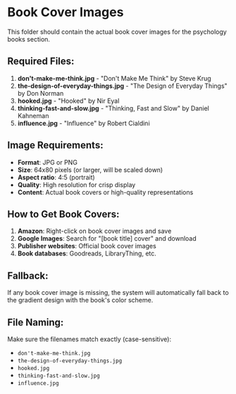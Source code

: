 # Book Cover Images

This folder should contain the actual book cover images for the psychology books section.

## Required Files:

1. **don't-make-me-think.jpg** - "Don't Make Me Think" by Steve Krug
2. **the-design-of-everyday-things.jpg** - "The Design of Everyday Things" by Don Norman  
3. **hooked.jpg** - "Hooked" by Nir Eyal
4. **thinking-fast-and-slow.jpg** - "Thinking, Fast and Slow" by Daniel Kahneman
5. **influence.jpg** - "Influence" by Robert Cialdini

## Image Requirements:

- **Format**: JPG or PNG
- **Size**: 64x80 pixels (or larger, will be scaled down)
- **Aspect ratio**: 4:5 (portrait)
- **Quality**: High resolution for crisp display
- **Content**: Actual book covers or high-quality representations

## How to Get Book Covers:

1. **Amazon**: Right-click on book cover images and save
2. **Google Images**: Search for "[book title] cover" and download
3. **Publisher websites**: Official book cover images
4. **Book databases**: Goodreads, LibraryThing, etc.

## Fallback:

If any book cover image is missing, the system will automatically fall back to the gradient design with the book's color scheme.

## File Naming:

Make sure the filenames match exactly (case-sensitive):
- `don't-make-me-think.jpg`
- `the-design-of-everyday-things.jpg`
- `hooked.jpg`
- `thinking-fast-and-slow.jpg`
- `influence.jpg`
